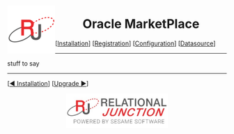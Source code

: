  <a href="http://www.sesamesoftware.com"><img align=left src="../images/RJOrbit110x110.png"></img></a> <h1 align="center"> Oracle MarketPlace </h1>

[[Installation](installguide.md)] [[Registration](RegistrationGuide.md)] [[Configuration](configurationGuide.md)] [[Datasource](DatasourceGuide.md)]

---

stuff to say

---

[[&#9664; Installation](installguide.md)] [[Upgrade &#9654;](upgrade.md)]

<p align="center" >  <a href="http://www.sesamesoftware.com"><img align=center src="../images/poweredBy.png" height="80px"></img></a> </p>
